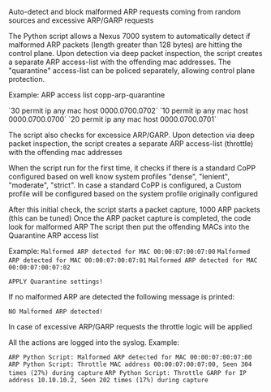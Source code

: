 Auto-detect and block malformed ARP requests coming from random sources and excessive ARP/GARP requests

The Python script allows a Nexus 7000 system to automatically detect if malformed ARP packets (length greater than 128 bytes) are hitting the control plane.
Upon detection via deep packet inspection, the script creates a separate ARP access-list with the offending mac addresses. The "quarantine" access-list can be policed separately, allowing control plane protection.

Example:
ARP access list copp-arp-quarantine
<p>
`30 permit ip any mac host 0000.0700.0702`
`10 permit ip any mac host 0000.0700.0700`
`20 permit ip any mac host 0000.0700.0701`
</p>

The script also checks for excessice ARP/GARP. Upon detection via deep packet inspection, the script creates a separate ARP access-list (throttle) with the offending mac addresses

When the script run for the first time, it checks if there is a standard CoPP configured based on well know system profiles "dense", "lenient", "moderate", "strict".
In case a standard CoPP is configured, a Custom profile will be configured based on the system profile originally configured

After this initial check, the script starts a packet capture, 1000 ARP packets (this can be tuned)
Once the ARP packet capture is completed, the code look for malformed ARP
The script then put the offending MACs into the Quarantine ARP access list

Example:
`Malformed ARP detected for MAC 00:00:07:00:07:00`
`Malformed ARP detected for MAC 00:00:07:00:07:01`
`Malformed ARP detected for MAC 00:00:07:00:07:02`

`APPLY Quarantine settings!`

If no malformed ARP are detected the following message is printed:

`NO Malformed ARP detected!`

In case of excessive ARP/GARP requests the throttle logic will be applied

All the actions are logged into the syslog. Example:

`ARP Python Script: Malformed ARP detected for MAC 00:00:07:00:07:00`
`ARP Python Script: Throttle MAC address 00:00:07:00:07:00, Seen 304 times (27%) during capture`
`ARP Python Script: Throttle GARP for IP address 10.10.10.2, Seen 202 times (17%) during capture`
